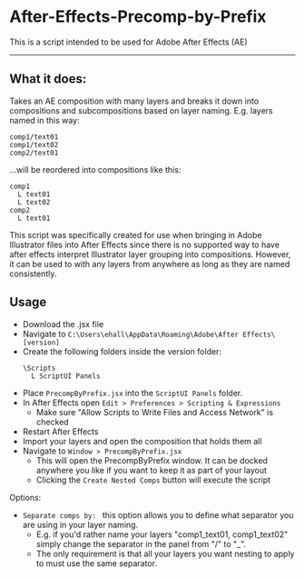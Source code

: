 # After-Effects-Precomp-by-Prefix

This is a script intended to be used for Adobe After Effects (AE)

---

## What it does:
Takes an AE composition with many layers and breaks it down into compositions and subcompositions based on layer naming. 
E.g. layers named in this way:
```
comp1/text01
comp1/text02
comp2/text01
```
...will be reordered into compositions like this:
```
comp1
  L text01
  L text02
comp2
  L text01
```
This script was specifically created for use when bringing in Adobe Illustrator files into After Effects since there is no supported way to have after effects interpret Illustrator layer grouping into compositions. However, it can be used to with any layers from anywhere as long as they are named consistently.

## Usage
- Download the .jsx file
- Navigate to `C:\Users\ehall\AppData\Roaming\Adobe\After Effects\[version]`
- Create the following folders inside the version folder:
  ```
  \Scripts
    L ScriptUI Panels
  ```
- Place `PrecompByPrefix.jsx` into the `ScriptUI Panels` folder.
- In After Effects open `Edit > Preferences > Scripting & Expressions`
  - Make sure "Allow Scripts to Write Files and Access Network" is checked 
- Restart After Effects
- Import your layers and open the composition that holds them all
- Navigate to `Window > PrecompByPrefix.jsx`
  - This will open the PrecompByPrefix window. It can be docked anywhere you like if you want to keep it as part of your layout
  - Clicking the `Create Nested Comps` button will execute the script

Options: 
- `Separate comps by: ` this option allows you to define what separator you are using in your layer naming.
  - E.g. if you'd rather name your layers "comp1_text01, comp1_text02" simply change the separator in the panel from "/" to "_".
  - The only requirement is that all your layers you want nesting to apply to must use the same separator.

